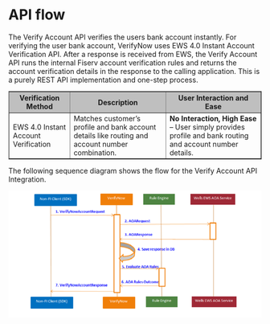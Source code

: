 # API flow

The Verify Account API verifies the users bank account instantly. For verifying the user bank account, VerifyNow uses EWS 4.0 Instant Account Verification API. After a response is received from EWS, the Verify Account API runs the internal Fiserv account verification rules and returns the account verification details in the response to the calling application. This is a purely REST API implementation and one-step process.

<table border="1">
<tr style="background-color:#bfbfbf">
<th>Verification Method</th>
<th>Description</th>
<th>User Interaction and Ease</th>
</tr>
<tr>
<td>EWS 4.0 Instant Account Verification</td>
<td>Matches customer’s profile and bank account details like routing and account number combination.</td>
<td><b>No Interaction, High Ease</b> – User simply provides profile and bank routing and account number details.</td>
</tr>
</table>


The following sequence diagram shows the flow for the Verify Account API Integration.

<center>

![Images](../assets/images/api-flow.png)

</center>
